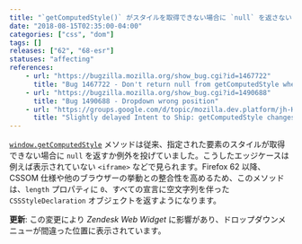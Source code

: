 ```yaml
---
title: "`getComputedStyle()` がスタイルを取得できない場合に `null` を返さないようになりました"
date: "2018-08-15T02:35:00-04:00"
categories: ["css", "dom"]
tags: []
releases: ["62", "68-esr"]
statuses: "affecting"
references:
    - url: "https://bugzilla.mozilla.org/show_bug.cgi?id=1467722"
      title: "Bug 1467722 - Don't return null from getComputedStyle when there's no presentation."
    - url: "https://bugzilla.mozilla.org/show_bug.cgi?id=1490688"
      title: "Bug 1490688 - Dropdown wrong position"
    - url: "https://groups.google.com/d/topic/mozilla.dev.platform/jh-HAAY1pAQ/discussion"
      title: "Slightly delayed Intent to Ship: getComputedStyle changes on some edge cases."
---
```

[`window.getComputedStyle`](https://developer.mozilla.org/docs/Web/API/Window/getComputedStyle) メソッドは従来、指定された要素のスタイルが取得できない場合に `null` を返すか例外を投げていました。こうしたエッジケースは例えば表示されていない `<iframe>` などで見られます。Firefox 62 以降、CSSOM 仕様や他のブラウザーの挙動との整合性を高めるため、このメソッドは、`length` プロパティに `0`、すべての宣言に空文字列を伴った `CSSStyleDeclaration` オブジェクトを返すようになります。

**更新**: この変更により *Zendesk Web Widget* に影響があり、ドロップダウンメニューが間違った位置に表示されています。
